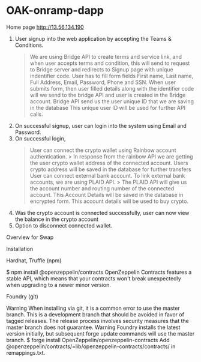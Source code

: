# OAK-onramp-dapp

Home page
http://13.56.134.190

1. User signup into the web application by accepting the Teams & Conditions.
	> We are using Bridge API to create terms and service link, and when user accepts terms and condition, this will send to request to Bridge server and redirects to Signup page with unique indentifier code.
	> User has to fill form fields First name, Last name, Full Address, Email, Password, Phone and SSN. When user submits form, then user filled details along with the identifier code will we send to the bridge API and user is created in the Bridge account.
	> Bridge API send us the user unique ID that we are saving in the database
	> This unique user ID will be used for further API calls.
2. On successful signup, user can login into the system using Email and Password.
3. On successful login, 
	> User can connect the crypto wallet using Rainbow account authentication.
		> In response from the rainbow API we are getting the user crypto wallet address of the connected account. Users crypto address will be saved in the database for further transfers
	> User can connect external bank account. To link external bank accounts,  we are using PLAID API.
		> The PLAID API will give us the account number and routing number of the connected account.  This Account Details will be saved in the database in encrypted form.
	> This account details will be used to buy crypto.
4. Was the crypto account is connected successfully, user can now view the balance in the crypto account
5. Option to disconnect connected wallet.



Overview for Swap

Installation

Hardhat, Truffle (npm)

$ npm install @openzeppelin/contracts
OpenZeppelin Contracts features a stable API, which means that your contracts won't break unexpectedly when upgrading to a newer minor version.

Foundry (git)

Warning When installing via git, it is a common error to use the master branch. This is a development branch that should be avoided in favor of tagged releases. The release process involves security measures that the master branch does not guarantee.
Warning Foundry installs the latest version initially, but subsequent forge update commands will use the master branch.
$ forge install OpenZeppelin/openzeppelin-contracts
Add @openzeppelin/contracts/=lib/openzeppelin-contracts/contracts/ in remappings.txt.
